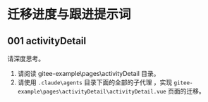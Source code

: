 # 迁移进度与跟进提示词

## 001 activityDetail

请深度思考。

1. 请阅读 gitee-example\pages\activityDetail 目录。
2. 请使用 `.claude\agents` 目录下面的全部的子代理 ，实现 `gitee-example\pages\activityDetail\activityDetail.vue` 页面的迁移。

<!-- 已生成 正在回调迭代提示词和子代理 -->
